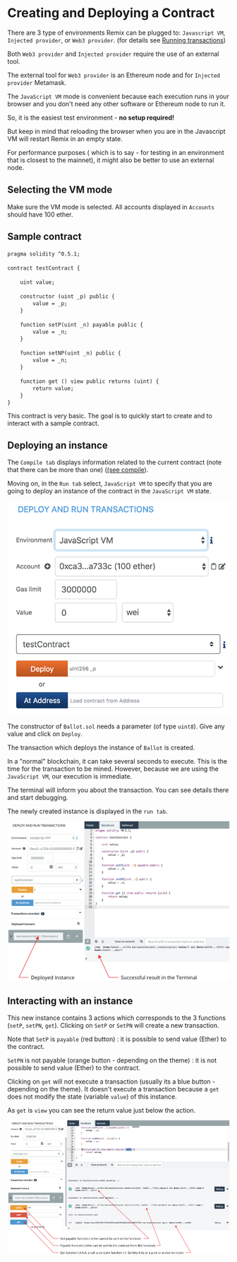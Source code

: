 Creating and Deploying a Contract
================================

There are 3 type of environments Remix can be plugged to:
`Javascript VM`, `Injected provider`, or `Web3 provider`. (for details see [Running transactions](http://remix.readthedocs.io/en/latest/run_tab.html))

Both `Web3 provider` and `Injected provider` require the use of an
external tool.

The external tool for `Web3 provider` is an Ethereum node and for
`Injected provider` Metamask.

The `JavaScript VM` mode is convenient because each execution runs in
your browser and you don't need any other software or Ethereum node to run it. 

So, it is the easiest test environment - **no setup required!**

But keep in mind that reloading the browser when you are in the Javascript VM will restart Remix in an empty state.

For performance purposes ( which is to say - for testing in an environment that is closest to the mainnet), it might also be better to use an external node.

Selecting the VM mode
---------------------

Make sure the VM mode is selected. All accounts displayed in `Accounts`
should have 100 ether.

Sample contract
---------------

``` 
pragma solidity ^0.5.1;

contract testContract {

    uint value;

    constructor (uint _p) public {
        value = _p;
    }

    function setP(uint _n) payable public {
        value = _n;
    }

    function setNP(uint _n) public {
        value = _n;
    }

    function get () view public returns (uint) {
        return value;
    }
}

```

This contract is very basic. The goal is to quickly start to create and
to interact with a sample contract.

Deploying an instance
---------------------

The `Compile tab` displays information related to the current contract
(note that there can be more than one) ([(see compile](compile.html)).

Moving on, in the `Run tab` select, `JavaScript VM` to specify that you
are going to deploy an instance of the contract in the `JavaScript VM`
state.

![](images/a-jvm.png)

The constructor of `Ballot.sol` needs a parameter (of type `uint8`).
Give any value and click on `Deploy`.

The transaction which deploys the instance of `Ballot` is created.

In a "normal" blockchain, it can take several seconds to execute. This
is the time for the transaction to be mined. However, because we are
using the `JavaScript VM`, our execution is immediate.

The terminal will inform you about the transaction. You can see details
there and start debugging.

The newly created instance is displayed in the `run tab`.

![](images/a-jvm-instance.png)

Interacting with an instance
----------------------------

This new instance contains 3 actions which corresponds to the 3
functions (`setP`, `setPN`, `get`). Clicking on `SetP` or `SetPN` will
create a new transaction.

Note that `SetP` is `payable` (red button) : it is possible to send
value (Ether) to the contract.

`SetPN` is not payable (orange button - depending on the theme) : it is not possible to send
value (Ether) to the contract.

Clicking on `get` will not execute a transaction (usually its a blue button - depending on the theme). It doesn't execute a transaction because a `get` does not modify the state (variable
`value`) of this instance.

As `get` is `view` you can see the return value just below the
action.

![](images/a-jvm-calling-instance.png)
